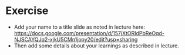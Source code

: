 # Exercise


- Add your name to a title slide as noted in lecture here: https://docs.google.com/presentation/d/157jXtORIdPbReOqd-NJSCAYQJq2-xjkU5CMn1jopy20/edit?usp=sharing 
- Then add some details about your learnings as described in lecture.
